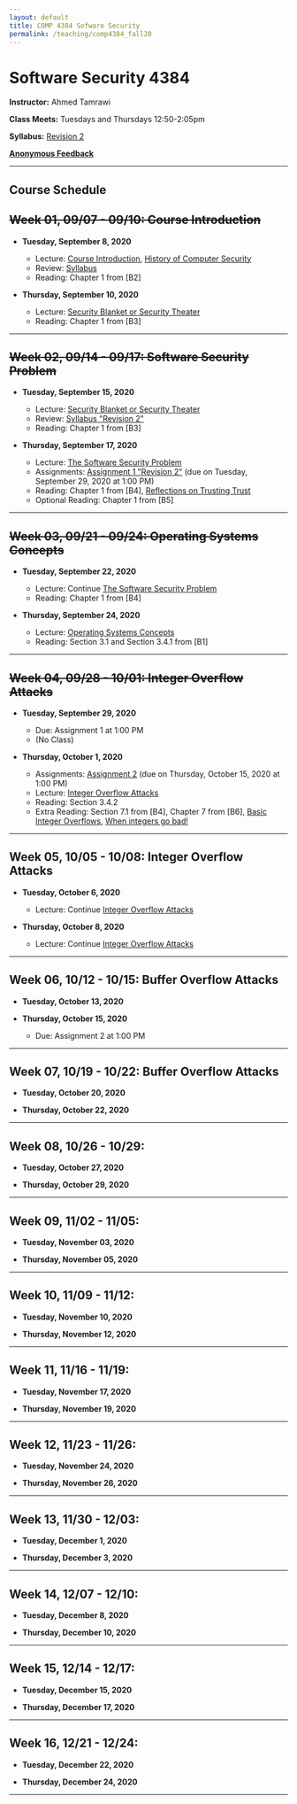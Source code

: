 ```yaml
---
layout: default
title: COMP 4384 Sofware Security
permalink: /teaching/comp4384_fall20
---
```


# Software Security 4384

**Instructor:** Ahmed Tamrawi

**Class Meets:** Tuesdays and Thursdays 12:50-2:05pm

**Syllabus:** [Revision 2](/teaching/comp4384-fall20/COMP4384-syllabus-fall2020.pdf)

**[Anonymous Feedback](https://docs.google.com/forms/d/e/1FAIpQLSfRaFT_8y3nbf5OrgjrVhZ3tqTRrfiAWwbAmu5DGCkh47ykew/viewform?usp=sf_link)**


---

## Course Schedule

## ~~Week 01, 09/07 - 09/10: Course Introduction~~

- **Tuesday, September 8, 2020**
   - Lecture: [Course Introduction](/teaching/comp4384-fall20/00-Course_Overview.pdf), [History of Computer Security](/teaching/comp4384-fall20/01-History_Of_Computer_Security.pdf)
   - Review: [Syllabus](/teaching/comp4384-fall20/COMP4384-syllabus-fall2020.pdf)
   - Reading: Chapter 1 from [B2]

- **Thursday, September 10, 2020**
   - Lecture: [Security Blanket or Security Theater](/teaching/comp4384-fall20/02-Security_Blancket_or_Security_Theater.pdf)
   - Reading: Chapter 1 from [B3]
   
---

## ~~Week 02, 09/14 - 09/17: Software Security Problem~~

- **Tuesday, September 15, 2020**
   - Lecture: [Security Blanket or Security Theater](/teaching/comp4384-fall20/02-Security_Blancket_or_Security_Theater.pdf)
   - Review: [Syllabus "Revision 2"](/teaching/comp4384-fall20/COMP4384-syllabus-fall2020.pdf)
   - Reading: Chapter 1 from [B3]

- **Thursday, September 17, 2020**
   - Lecture: [The Software Security Problem](/teaching/comp4384-fall20/03-The_Software_Security_Problem.pdf)
   - Assignments: [Assignment 1 "Revision 2"](/teaching/comp4384-fall20/COMP4384-Assignment1.pdf) (due on Tuesday, September 29, 2020 at 1:00 PM)
   - Reading: Chapter 1 from [B4], [Reflections on Trusting Trust](/teaching/comp4384-fall20/p761-thompson.pdf)
   - Optional Reading: Chapter 1 from [B5]

---

## ~~Week 03, 09/21 - 09/24: Operating Systems Concepts~~

- **Tuesday, September 22, 2020**
   - Lecture: Continue [The Software Security Problem](/teaching/comp4384-fall20/03-The_Software_Security_Problem.pdf)
   - Reading: Chapter 1 from [B4]

- **Thursday, September 24, 2020**
   - Lecture: [Operating Systems Concepts](/teaching/comp4384-fall20/04-Operating_Systems_Concepts.pdf)
   - Reading: Section 3.1 and Section 3.4.1 from [B1]

---

## ~~Week 04, 09/28 - 10/01: Integer Overflow Attacks~~

- **Tuesday, September 29, 2020**
   - Due: Assignment 1 at 1:00 PM
   - (No Class)

- **Thursday, October 1, 2020**
   - Assignments: [Assignment 2](/teaching/comp4384-fall20/COMP4384-Assignment2.pdf) (due on Thursday, October 15, 2020 at 1:00 PM)
   - Lecture: [Integer Overflow Attacks](/teaching/comp4384-fall20/05-Integer_Overflow_Attacks.pdf)
   - Reading: Section 3.4.2
   - Extra Reading: Section 7.1 from [B4], Chapter 7 from [B6], [Basic Integer Overflows](http://phrack.org/issues/60/10.html), [When integers go bad!](https://blog.feabhas.com/2014/10/vulnerabilities-in-c-when-integers-go-bad/)

---

## Week 05, 10/05 - 10/08: Integer Overflow Attacks

- **Tuesday, October 6, 2020**
   - Lecture: Continue [Integer Overflow Attacks](/teaching/comp4384-fall20/05-Integer_Overflow_Attacks.pdf)

- **Thursday, October 8, 2020**
   - Lecture: Continue [Integer Overflow Attacks](/teaching/comp4384-fall20/05-Integer_Overflow_Attacks.pdf)

---

## Week 06, 10/12 - 10/15: Buffer Overflow Attacks

- **Tuesday, October 13, 2020**

- **Thursday, October 15, 2020**
   - Due: Assignment 2 at 1:00 PM

---

## Week 07, 10/19 - 10/22: Buffer Overflow Attacks

- **Tuesday, October 20, 2020**

- **Thursday, October 22, 2020**

---

## Week 08, 10/26 - 10/29: 

- **Tuesday, October 27, 2020**

- **Thursday, October 29, 2020**

---

## Week 09, 11/02 - 11/05: 

- **Tuesday, November 03, 2020**

- **Thursday, November 05, 2020**

---

## Week 10, 11/09 - 11/12: 

- **Tuesday, November 10, 2020**

- **Thursday, November 12, 2020**

---

## Week 11, 11/16 - 11/19: 

- **Tuesday, November 17, 2020**

- **Thursday, November 19, 2020**

---

## Week 12, 11/23 - 11/26: 

- **Tuesday, November 24, 2020**

- **Thursday, November 26, 2020**

---

## Week 13, 11/30 - 12/03: 

- **Tuesday, December 1, 2020**

- **Thursday, December 3, 2020**

---

## Week 14, 12/07 - 12/10: 

- **Tuesday, December 8, 2020**

- **Thursday, December 10, 2020**

---

## Week 15, 12/14 - 12/17: 

- **Tuesday, December 15, 2020**

- **Thursday, December 17, 2020**

---

## Week 16, 12/21 - 12/24: 

- **Tuesday, December 22, 2020**

- **Thursday, December 24, 2020**

---